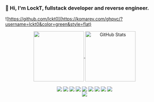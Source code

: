 ### 👋 Hi, I'm LockT, fullstack developer and reverse engineer.
![https://github.com/lckt0](https://komarev.com/ghpvc/?username=lckt0&color=green&style=flat)
<!--
<p align="center">
<table>
  <tr>
    <td align="center">Join Discord</td>
     <td align="center">Download PDoS</td>
    <td align="center">Download Lapidary</td>
  </tr>
  <tr>
    <td valign="center" align="center"><a href="https://discord.gg/Fv3V9Csc"><img src="https://i.imgur.com/lFM34nP.png"></a></td>
    <td valign="center" align="center"><a href="https://github.com/lckt0/PDoS/releases/tag/linux"><img src="https://i.imgur.com/NAe7qnB.png"></a></td>
    <td valign="center" align="center"><a href="https://discord.gg/Fv3V9Csc"><img src="https://i.imgur.com/9Nnosd9.png"></a></td>
  </tr>
 </table>
</p>
-->
<p align="center">
  <a href="https://github.com/lckt0" >
    <img align="center" src="https://github-readme-stats.vercel.app/api/top-langs/?layout=compact&username=lckt0&langs_count=6&theme=dark&bg_color=0d1117&border_color=30363d" height="160px"/>
  </a>
  <a href="https://github.com/lckt0" >
    <img align="center" src="https://github-readme-stats.vercel.app/api?username=lckt0&show_icons=true&line_height=27&count_private=true&theme=dark&bg_color=0d1117&border_color=30363d&hide=contribs" height="160px" alt="GitHub Stats"/>
  </a>
</p>

<p align="center">
  <a href="https://github.com/lckt0"><img align="center" src="https://img.shields.io/badge/Discord-7289DA?style=for-the-badge&logo=discord&logoColor=white"></a>
  <a href="https://github.com/lckt0"><img align="center" src="https://img.shields.io/badge/C%23-239120?style=for-the-badge&logo=c-sharp&logoColor=white"></a>
  <a href="https://github.com/lckt0"><img align="center" src="https://img.shields.io/badge/Xamarin-3498DB?style=for-the-badge&logo=xamarin&logoColor=white"></a>
  <a href="https://github.com/lckt0"><img align="center" src="https://img.shields.io/badge/Python-3776AB?style=for-the-badge&logo=python&logoColor=white"></a>
  <a href="https://github.com/lckt0"><img align="center" src="https://img.shields.io/badge/HTML-239120?style=for-the-badge&logo=html5&logoColor=white"></a>
    <a href="https://github.com/lckt0"><img align="center" src="https://img.shields.io/badge/JavaScript-F7DF1E?style=for-the-badge&logo=javascript&color=3776ab&logoColor=white"></a>
  <a href="https://github.com/lckt0"><img align="center" src="https://img.shields.io/badge/CSS-239120?&style=for-the-badge&logo=css3&logoColor=white"></a>
  <a href="https://github.com/lckt0"><img align="center" src="https://img.shields.io/badge/.NET-5C2D91?style=for-the-badge&logo=.net&logoColor=white"></a>
  <a href="https://github.com/lckt0"><img align="center" src="https://img.shields.io/badge/Node.js-43853D?style=for-the-badge&logo=node.js&logoColor=white"></a>
  </br>
  <a href="https://github.com/lckt0"><img align="center" src="https://img.shields.io/badge/PHP-777BB4?style=for-the-badge&logo=php&logoColor=white"></a>
</p>

